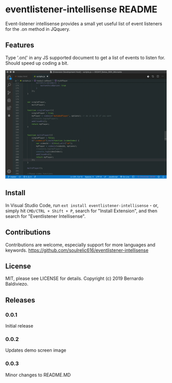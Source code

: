 # eventlistener-intellisense README

Event-listener intellisense provides a small yet useful list of event listeners for the .on method in JQquery.

## Features

Type  '.on(' in any JS supported document to get a list of events to listen for. Should speed up coding a bit.

![](demo.gif)

## Install
In Visual Studio Code, run `ext install eventlistener-intellisense` - or, simply hit `CMD/CTRL + Shift + P`, search for "Install Extension", and then search for "Eventlistener Intellisense".

## Contributions
Contributions are welcome, especially support for more languages and keywords. https://github.com/soulrelic616/eventlistener-intellisense

## License
MIT, please see LICENSE for details. Copyright (c) 2019 Bernardo Baldiviezo.


## Releases


### 0.0.1

Initial release

### 0.0.2

Updates demo screen image

### 0.0.3

Minor changes to README.MD
 